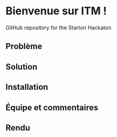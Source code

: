 # Bienvenue sur ITM !
GitHub repository for the Starton Hackaton
## Problème

## Solution

## Installation

## Équipe et commentaires

## Rendu